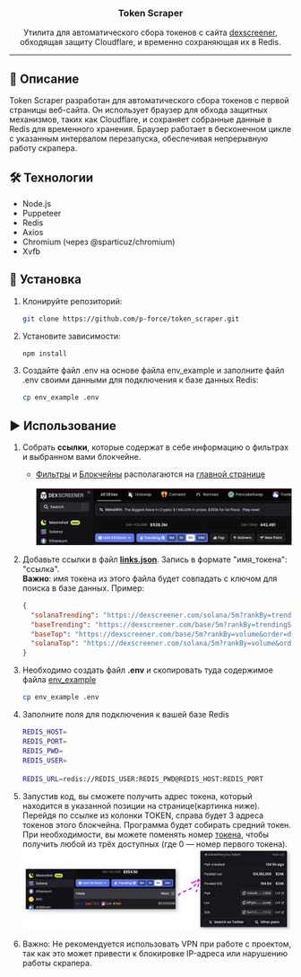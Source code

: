 <br/>
<p align="center">

  <h3 align="center">Token Scraper</h3>

  <p align="center">
    Утилита для автоматического сбора токенов с сайта <a href="https://dexscreener.com/">dexscreener</a>, обходящая защиту Cloudflare, и временно сохраняющая их в Redis.
  </p>
</p>

---

## 📖 Описание

Token Scraper разработан для автоматического сбора токенов с первой страницы веб-сайта. Он использует браузер для обхода защитных механизмов, таких как Cloudflare, и сохраняет собранные данные в Redis для временного хранения. Браузер работает в бесконечном цикле с указанным интервалом перезапуска, обеспечивая непрерывную работу скрапера.

## 🛠 Технологии

- Node.js
- Puppeteer
- Redis
- Axios
- Chromium (через @sparticuz/chromium)
- Xvfb

## 🚀 Установка

1. Клонируйте репозиторий:

   ```bash
   git clone https://github.com/p-force/token_scraper.git
   ```

2. Установите зависимости:

   ```bash
   npm install
   ```

3. Создайте файл .env на основе файла env_example и заполните файл .env своими данными для подключения к базе данных Redis:
   ```bash
   cp env_example .env
   ```

## ▶️ Использование

1.  <p>Собрать <b>ссылки</b>, которые содержат в себе информацию о фильтрах и выбранном вами блокчейне.</p>
      
      - [Фильтры](https://dexscreener.com/ "находятся горизонтально н-р Last 24 hours") и [Блокчейны](https://dexscreener.com/ "слева вертикальная панель Moonshot, Solana") располагаются на <a href="https://dexscreener.com/">главной странице</a><br><br><img src="./src/img/filter_blockchain.png">

2.  <p>Добавьте ссылки в файл <a href="https://github.com/p-force/token_scraper/blob/main/src/links.json"><b>links.json</b></a>. Запись в формате "имя_токена": "ссылка". </br><b>Важно</b>: имя токена из этого файла будет совпадать с ключом для поиска в базе данных. Пример: </p>

    ```json
    {
      "solanaTrending": "https://dexscreener.com/solana/5m?rankBy=trendingScoreM5&order=desc",
      "baseTrending": "https://dexscreener.com/base/5m?rankBy=trendingScoreM5&order=desc",
      "baseTop": "https://dexscreener.com/base/5m?rankBy=volume&order=desc&minLiq=25000&min24HTxns=50",
      "solanaTop": "https://dexscreener.com/solana/5m?rankBy=volume&order=desc&minLiq=25000&min24HTxns=50"
    }
    ```

3.  <p>Необходимо создать файл <b>.env</b> и скопировать туда содержимое файла <a href="https://github.com/p-force/token_scraper/blob/main/env_example"><b></b>env_example</a></p>

      ```bash
      cp env_example .env
      ```

4. <p>Заполните поля для подключения к вашей базе Redis</p>

   ```bash
   REDIS_HOST=
   REDIS_PORT=
   REDIS_PWD=
   REDIS_USER=

   REDIS_URL=redis://REDIS_USER:REDIS_PWD@REDIS_HOST:REDIS_PORT
   ```

4. <p>Запустив код, вы сможете получить адрес токена, который находится в указанной позиции на странице(картинка ниже). Перейдя по ссылке из колонки TOKEN, справа будет 3 адреса токенов этого блокчейна. Программа будет собирать средний токен. </br> При необходимости, вы можете поменять номер <a href="https://github.com/p-force/token_scraper/blob/55ad617eb30b39422821b55eef24d93bcf6eb351/src/index.js#L9">токена</a>, чтобы получить любой из трёх доступных (где 0 — номер первого токена). <br><img src="./src/img/pfour.jpg" width="800"/> </p>


5. Важно: Не рекомендуется использовать VPN при работе с проектом, так как это может привести к блокировке IP-адреса или нарушению работы скрапера.
